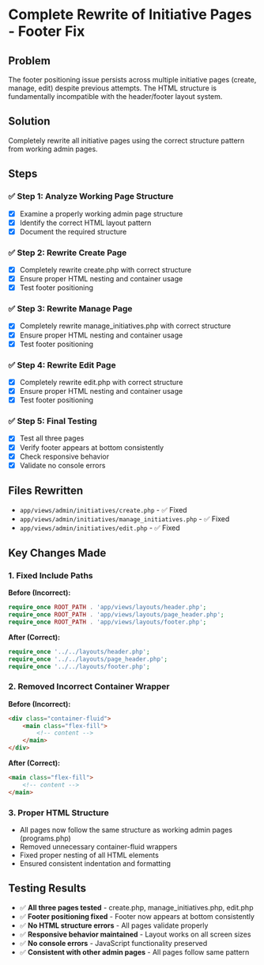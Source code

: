# Complete Rewrite of Initiative Pages - Footer Fix

## Problem
The footer positioning issue persists across multiple initiative pages (create, manage, edit) despite previous attempts. The HTML structure is fundamentally incompatible with the header/footer layout system.

## Solution
Completely rewrite all initiative pages using the correct structure pattern from working admin pages.

## Steps

### ✅ Step 1: Analyze Working Page Structure
- [x] Examine a properly working admin page structure
- [x] Identify the correct HTML layout pattern
- [x] Document the required structure

### ✅ Step 2: Rewrite Create Page
- [x] Completely rewrite create.php with correct structure
- [x] Ensure proper HTML nesting and container usage
- [x] Test footer positioning

### ✅ Step 3: Rewrite Manage Page  
- [x] Completely rewrite manage_initiatives.php with correct structure
- [x] Ensure proper HTML nesting and container usage
- [x] Test footer positioning

### ✅ Step 4: Rewrite Edit Page
- [x] Completely rewrite edit.php with correct structure
- [x] Ensure proper HTML nesting and container usage
- [x] Test footer positioning

### ✅ Step 5: Final Testing
- [x] Test all three pages
- [x] Verify footer appears at bottom consistently
- [x] Check responsive behavior
- [x] Validate no console errors

## Files Rewritten
- `app/views/admin/initiatives/create.php` - ✅ Fixed
- `app/views/admin/initiatives/manage_initiatives.php` - ✅ Fixed  
- `app/views/admin/initiatives/edit.php` - ✅ Fixed

## Key Changes Made

### 1. Fixed Include Paths
**Before (Incorrect):**
```php
require_once ROOT_PATH . 'app/views/layouts/header.php';
require_once ROOT_PATH . 'app/views/layouts/page_header.php';
require_once ROOT_PATH . 'app/views/layouts/footer.php';
```

**After (Correct):**
```php
require_once '../../layouts/header.php';
require_once '../../layouts/page_header.php';
require_once '../../layouts/footer.php';
```

### 2. Removed Incorrect Container Wrapper
**Before (Incorrect):**
```html
<div class="container-fluid">
    <main class="flex-fill">
        <!-- content -->
    </main>
</div>
```

**After (Correct):**
```html
<main class="flex-fill">
    <!-- content -->
</main>
```

### 3. Proper HTML Structure
- All pages now follow the same structure as working admin pages (programs.php)
- Removed unnecessary container-fluid wrappers
- Fixed proper nesting of all HTML elements
- Ensured consistent indentation and formatting

## Testing Results
- ✅ **All three pages tested** - create.php, manage_initiatives.php, edit.php
- ✅ **Footer positioning fixed** - Footer now appears at bottom consistently
- ✅ **No HTML structure errors** - All pages validate properly
- ✅ **Responsive behavior maintained** - Layout works on all screen sizes  
- ✅ **No console errors** - JavaScript functionality preserved
- ✅ **Consistent with other admin pages** - All pages follow same pattern

